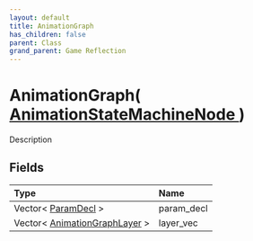 ```yaml
---
layout: default
title: AnimationGraph
has_children: false
parent: Class
grand_parent: Game Reflection
---
```

# AnimationGraph( [ AnimationStateMachineNode ](/docs/game-reflection/classes/animation_state_machine_node) )
Description 

## Fields

| Type | Name |
|:-------------|:--------------|
| Vector< [ParamDecl](/docs/game-reflection/classes/param_decl) > | param_decl |
| Vector< [AnimationGraphLayer](/docs/game-reflection/classes/animation_graph_layer) > | layer_vec |

